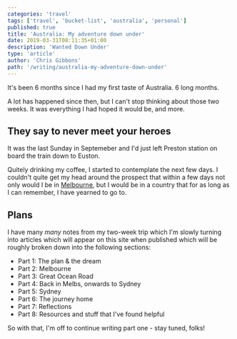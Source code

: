 ```yaml
---
categories: 'travel'
tags: ['travel', 'bucket-list', 'australia', 'personal']
published: true
title: 'Australia: My adventure down under'
date: 2019-03-31T08:11:35+01:00
description: 'Wanted Down Under'
type: 'article'
author: 'Chris Gibbons'
path: '/writing/australia-my-adventure-down-under'
---
```


It's been 6 months since I had my first taste of Australia. 6 long months.

A lot has happened since then, but I can't stop thinking about those two weeks. It was everything I had hoped it would be, and more.

## They say to never meet your heroes

It was the last Sunday in Septemeber and I'd just left Preston station on board the train down to Euston.

Quitely drinking my coffee, I started to contemplate the next few days. I couldn't quite get my head around the prospect that within a few days not only would I be in [Melbourne](https://en.wikipedia.org/wiki/Melbourne), but I would be in a country that for as long as I can remember, I have yearned to go to.

## Plans

I have many _many_ notes from my two-week trip which I'm slowly turning into articles which will appear on this site when published which will be roughly broken down into the following sections:

- Part 1: The plan &amp; the dream
- Part 2: Melbourne
- Part 3: Great Ocean Road
- Part 4: Back in Melbs, onwards to Sydney
- Part 5: Sydney
- Part 6: The journey home
- Part 7: Reflections
- Part 8: Resources and stuff that I've found helpful

So with that, I'm off to continue writing part one - stay tuned, folks!
